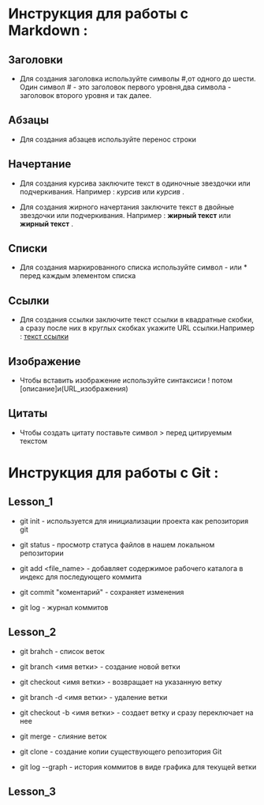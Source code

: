 # Инструкция для работы с Markdown :

## Заголовки 

* Для создания заголовка используйте символы #,от одного до шести. Один символ # - это заголовок первого уровня,два символа - заголовок второго уровня и так далее.



## Абзацы

* Для создания абзацев используйте перенос строки



## Начертание

* Для создания курсива заключите текст в одиночные звездочки или подчеркивания. Например : *курсив* или _курсив_ .

* Для создания жирного начертания заключите текст в двойные звездочки или подчеркивания. Например : **жирный текст** или __жирный текст__ .



## Списки

* Для создания маркированного списка используйте символ - или * перед каждым элементом списка



## Ссылки

* Для создания ссылки заключите текст ссылки в квадратные скобки, а сразу после них в круглых скобках укажите URL ссылки.Например : [текст ссылки](https://www.example.com)



## Изображение

* Чтобы вставить изображение используйте синтаксиси ! потом [описание]и(URL_изображения)




## Цитаты

* Чтобы создать цитату поставьте символ > перед цитируемым текстом

# Инструкция для работы с Git :

## Lesson_1

* git init - используется для инициализации проекта как репозитория git

* git status - просмотр статуса файлов в нашем локальном репозитории

* git add <file_name> - добавляет содержимое рабочего каталога
в индекс для последующего коммита 

* git commit "коментарий" - сохраняет изменения


* git log - журнал коммитов



## Lesson_2

* git brahch - список веток

* git branch <имя ветки> - создание новой ветки

* git checkout <имя ветки> - возвращает на указанную ветку

* git branch -d <имя ветки> - удаление ветки


* git checkout -b <имя ветки> - создает ветку и сразу переключает на нее

* git merge - слияние веток

* git clone - создание копии существующего репозитория Git

* git log --graph - история коммитов в виде графика для текущей ветки





## Lesson_3
